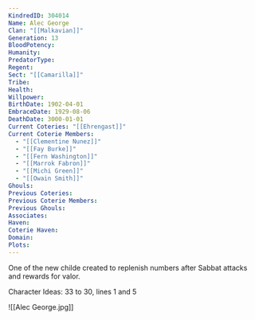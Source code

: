 ```yaml
---
KindredID: 304014
Name: Alec George
Clan: "[[Malkavian]]"
Generation: 13
BloodPotency: 
Humanity: 
PredatorType: 
Regent: 
Sect: "[[Camarilla]]"
Tribe: 
Health: 
Willpower: 
BirthDate: 1902-04-01
EmbraceDate: 1929-08-06
DeathDate: 3000-01-01
Current Coteries: "[[Ehrengast]]"
Current Coterie Members:
  - "[[Clementine Nunez]]"
  - "[[Fay Burke]]"
  - "[[Fern Washington]]"
  - "[[Marrok Fabron]]"
  - "[[Michi Green]]"
  - "[[Owain Smith]]"
Ghouls: 
Previous Coteries: 
Previous Coterie Members: 
Previous Ghouls: 
Associates: 
Haven: 
Coterie Haven: 
Domain: 
Plots: 
---
```

One of the new childe created to replenish numbers after Sabbat attacks and rewards for valor.


Character Ideas: 
33 to 30, lines 1 and 5

![[Alec George.jpg]]
